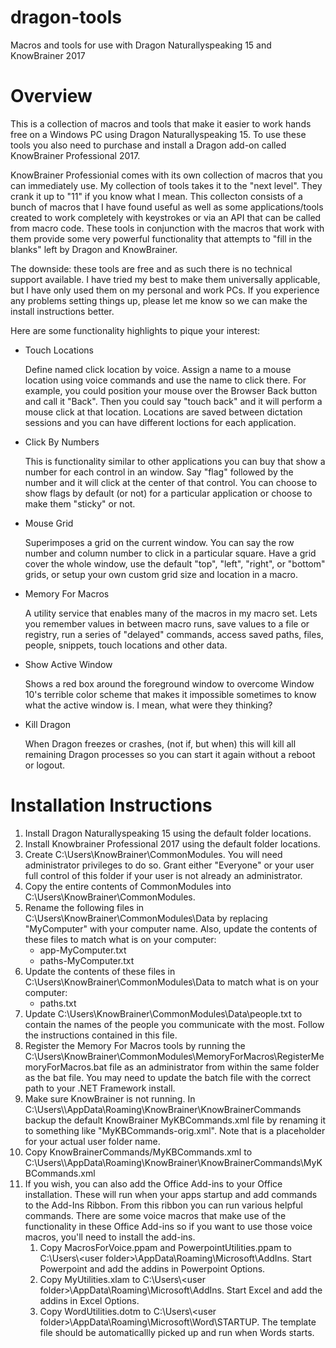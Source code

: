 # dragon-tools
Macros and tools for use with Dragon Naturallyspeaking 15 and KnowBrainer 2017

<h1>Overview</h1>
<p>
This is a collection of macros and tools that make it easier to work hands free on a Windows PC using Dragon Naturallyspeaking 15.  To use these tools you also need to purchase and install a Dragon add-on called KnowBrainer Professional 2017.
</p>
<p>
KnowBrainer Professionial comes with its own collection of macros that you can immediately use.  My collection of tools takes it to the "next level".  They crank it up to "11" if you know what I mean.  This collecton consists of a bunch of macros that I have found useful as well as some applications/tools created to work completely with keystrokes or via an API that can be called from macro code.  These tools in conjunction with the macros that work with them provide some very powerful functionality that attempts to "fill in the blanks" left by Dragon and KnowBrainer.
</p>
<p>
The downside:  these tools are free and as such there is no technical support available.  I have tried my best to make them universally applicable, but I have only used them on my personal and work PCs.  If you experience any problems setting things up, please let me know so we can make the install instructions better.
</p>
<p>
Here are some functionality highlights to pique your interest:
<ul>
	<li>Touch Locations</li>
		<P>Define named click location by voice.  Assign a name to a mouse location using voice commands and use the name to click there.  For example, you could position your mouse over the Browser Back button and call it "Back".  Then you could say "touch back" and it will perform a mouse click at that location.  Locations are saved between dictation sessions and you can have different loctions for each application.</p>
	<li>Click By Numbers</li>
		<p>This is functionality similar to other applications you can buy that show a number for each control in an window.  Say "flag" followed by the number and it will click at the center of that control.  You can choose to show flags by default (or not) for a particular application or choose to make them "sticky" or not.</p>
	<li>Mouse Grid</li>
		<p>Superimposes a grid on the current window.  You can say the row number and column number to click in a particular square.  Have a grid cover the whole window, use the default "top", "left", "right", or "bottom" grids, or setup your own custom grid size and location in a macro.</p>
	<li>Memory For Macros</li>
		<p>A utility service that enables many of the macros in my macro set.  Lets you remember values in between macro runs, save values to a file or registry, run a series of "delayed" commands, access saved paths, files, people, snippets, touch locations and other data.</p>
	<li>Show Active Window</li>
		<p>Shows a red box around the foreground window to overcome Window 10's terrible color scheme that makes it impossible sometimes to know what the active window is.  I mean, what were they thinking?</p>
	<li>Kill Dragon</li>
		<p>When Dragon freezes or crashes, (not if, but when) this will kill all remaining Dragon processes so you can start it again without a reboot or logout.</p>
</ul>
</p>

<h1>Installation Instructions</h1>
<p>
<ol>
	<li>Install Dragon Naturallyspeaking 15 using the default folder locations.</li>
	<li>Install Knowbrainer Professional 2017 using the default folder locations.</li>
	<li>Create C:\Users\KnowBrainer\CommonModules.  You will need administrator privileges to do so.  Grant either "Everyone" or your user full control of this folder if your user is not already an administrator.</li>
	<li>Copy the entire contents of CommonModules into C:\Users\KnowBrainer\CommonModules.</li>
	<li>Rename the following files in C:\Users\KnowBrainer\CommonModules\Data by replacing "MyComputer" with your computer name.  Also, update the contents of these files to match what is on your computer:
	<ul>
		<li>app-MyComputer.txt </li>
		<li>paths-MyComputer.txt </li>
	</ul>
	</li>
	<li>Update the contents of these files in C:\Users\KnowBrainer\CommonModules\Data to match what is on your computer:
	<ul>
		<li>paths.txt</li>
	</ul>
	</li>
	<li>Update C:\Users\KnowBrainer\CommonModules\Data\people.txt to contain the names of the people you communicate with the most.  Follow the instructions contained in this file.</li>
	<li>Register the Memory For Macros tools by running the C:\Users\KnowBrainer\CommonModules\MemoryForMacros\RegisterMemoryForMacros.bat file as an administrator from within the same folder as the bat file.  You may need to update the batch file with the correct path to your .NET Framework install.</li>
	<li>Make sure KnowBrainer is not running.  In C:\Users\<user folder name>\AppData\Roaming\KnowBrainer\KnowBrainerCommands backup the default KnowBrainer MyKBCommands.xml file by renaming it to something like "MyKBCommands-orig.xml".  Note that <user folder name> is a placeholder for your actual user folder name.</li>
	<li>Copy KnowBrainerCommands/MyKBCommands.xml to C:\Users\<user folder name>\AppData\Roaming\KnowBrainer\KnowBrainerCommands\MyKBCommands.xml</li>
	<li>If you wish, you can also add the Office Add-ins to your Office installation.  These will run when your apps startup and add commands to the Add-Ins Ribbon.  From this ribbon you can run various helpful commands.  There are some voice macros that make use of the functionality in these Office Add-ins so if you want to use those voice macros, you'll need to install the add-ins.
		<ol>
			<li>Copy MacrosForVoice.ppam and PowerpointUtilities.ppam to C:\Users\&lt;user folder&gt;\AppData\Roaming\Microsoft\AddIns.  Start Powerpoint and add the addins in Powerpoint Options.</li>
			<li>Copy MyUtilities.xlam to C:\Users\&lt;user folder&gt;\AppData\Roaming\Microsoft\AddIns.  Start Excel and add the addins in Excel Options.</li>
			<li>Copy WordUtilities.dotm to C:\Users\&lt;user folder&gt;\AppData\Roaming\Microsoft\Word\STARTUP.  The template file should be automaticallly picked up and run when Words starts.</li>
		</ol>
	</li>
</ol>
</p>
